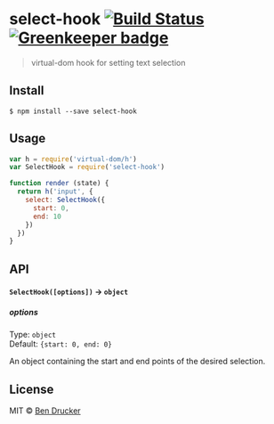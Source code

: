 # select-hook [![Build Status](https://travis-ci.org/bendrucker/select-hook.svg?branch=master)](https://travis-ci.org/bendrucker/select-hook) [![Greenkeeper badge](https://badges.greenkeeper.io/bendrucker/select-hook.svg)](https://greenkeeper.io/)

> virtual-dom hook for setting text selection


## Install

```
$ npm install --save select-hook
```


## Usage

```js
var h = require('virtual-dom/h')
var SelectHook = require('select-hook')

function render (state) {
  return h('input', {
    select: SelectHook({
      start: 0,
      end: 10
    })
  })
}
```

## API

#### `SelectHook([options])` -> `object`

##### options

Type: `object`  
Default: `{start: 0, end: 0}`

An object containing the start and end points of the desired selection.


## License

MIT © [Ben Drucker](http://bendrucker.me)
